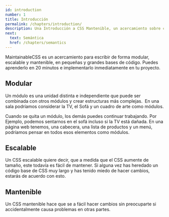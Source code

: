 ```yaml
---
id: introduction
number: 1
title: Introducción 
permalink: /chapters/introduction/
description: Una Introducción a CSS Mantenible, un acercamiento sobre como escribir CSS modular, escalable y mantenible. 
next:
  text: Semántica
  href: /chapters/semantics
---
```

MaintainableCSS es un acercamiento para escribir de forma modular, escalable y mantenible, en pequeñas y grandes bases de código. Puedes aprenderlo en 20 minutos e implementarlo inmediatamente en tu proyecto. 

## Modular

Un módulo es una unidad distinta e independiente que puede ser combinada con otros módulos y crear estructuras más complejas.  En una sala podríamos considerar la TV, el Sofá y un cuadro de arte como módulos. 

Cuando se quita un módulo, los demás puedes continuar trabajando. Por Ejemplo, podemos sentarnos en el sofá incluso si la TV está dañada. En una página web tenemos, una cabecera, una lista de productos y un menú, podríamos pensar en todos esos elementos como módulos.

## Escalable
Un CSS escalable quiere decir, que a medida que el CSS aumente de tamaño, este todavía es fácil de mantener. Si alguna vez has heredado un código base de CSS muy largo y has tenido miedo de hacer cambios, estarás de acuerdo con esto.  

## Mantenible
Un CSS mantenible hace que se a fácil hacer cambios sin preocuparte si accidentalmente causa problemas en otras partes.